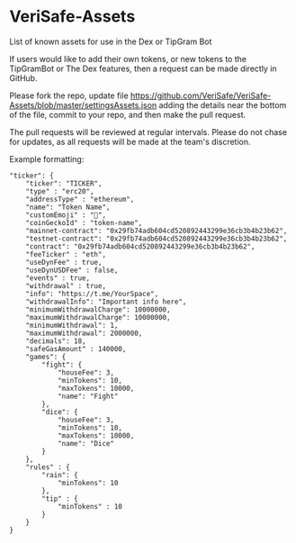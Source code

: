 # VeriSafe-Assets
List of known assets for use in the Dex or TipGram Bot

If users would like to add their own tokens, or new tokens to the TipGramBot or The Dex features, then a request can be made directly in GitHub. 

Please fork the repo, update file https://github.com/VeriSafe/VeriSafe-Assets/blob/master/settingsAssets.json adding the details near the bottom of the file, commit to your repo, and then make the pull request.

The pull requests will be reviewed at regular intervals. Please do not chase for updates, as all requests will be made at the team's discretion.

Example formatting:

```
"ticker": {
	"ticker": "TICKER",
	"type" : "erc20",
	"addressType" : "ethereum",
	"name": "Token Name",
	"customEmoji" : "🍑",
	"coinGeckoId" : "token-name",
	"mainnet-contract": "0x29fb74adb604cd520892443299e36cb3b4b23b62",
	"testnet-contract": "0x29fb74adb604cd520892443299e36cb3b4b23b62",
	"contract": "0x29fb74adb604cd520892443299e36cb3b4b23b62",
	"feeTicker" : "eth",
	"useDynFee" : true,
	"useDynUSDFee" : false,
	"events" : true,
	"withdrawal" : true,
	"info": "https://t.me/YourSpace",
	"withdrawalInfo": "Important info here",
	"minimumWithdrawalCharge": 10000000,
	"maximumWithdrawalCharge": 10000000,
	"minimumWithdrawal": 1,
	"maximumWithdrawal": 2000000,
	"decimals": 18,
	"safeGasAmount" : 140000,
	"games": {
		"fight": {
			"houseFee": 3,
			"minTokens": 10,
			"maxTokens": 10000,
			"name": "Fight"
		},
		"dice": {
			"houseFee": 3,
			"minTokens": 10,
			"maxTokens": 10000,
			"name": "Dice"
		}
	},
	"rules" : {
		"rain": {
			"minTokens": 10
		},
		"tip" : {
			"minTokens" : 10
		}
	}
}
```
